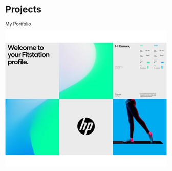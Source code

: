 # Projects
My Portfolio

![alt text](https://github.com/piyushpencil/projects/blob/master/pimg/123456.jpg?raw=true)
